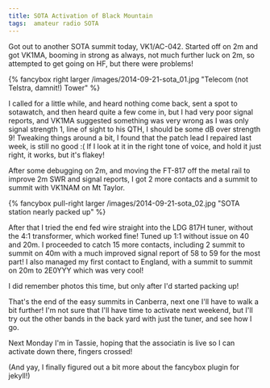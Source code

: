 ```yaml
---
title: SOTA Activation of Black Mountain
tags:  amateur radio SOTA
---
```


Got out to another SOTA summit today, VK1/AC-042. Started off on 2m and got VK1MA, booming in strong as always, not much further luck on 2m, so attempted to get going on HF, but there were problems!

{% fancybox right larger /images/2014-09-21-sota_01.jpg "Telecom (not Telstra, damnit!) Tower" %}

<!-- more -->

I called for a little while, and heard nothing come back, sent a spot to sotawatch, and then heard quite a few come in, but I had very poor signal reports, and VK1MA suggested something was very wrong as I was only signal strength 1, line of sight to his QTH, I should be some dB over strength 9! Tweaking things around a bit,  I found that the patch lead I repaired last week, is still no good :( If I look at it in the right tone of voice, and hold it just right, it works, but it's flakey!

After some debugging on 2m, and moving the FT-817 off the metal rail to improve 2m SWR and signal reports, I got 2 more contacts and a summit to summit with VK1NAM on Mt Taylor.

{% fancybox pull-right larger /images/2014-09-21-sota_02.jpg "SOTA station nearly packed up" %}

After that I tried the end fed wire straight into the LDG 817H tuner, without the 4:1 transformer, which worked fine! Tuned up 1:1 without issue on 40 and 20m.  I proceeded to catch 15 more contacts, including 2 summit to summit on 40m with a much improved signal report of 58 to 59 for the most part! I also managed my first contact to England, with a summit to summit on 20m to 2E0YYY which was very cool!

I did remember photos this time, but only after I'd started packing up! 

That's the end of the easy summits in Canberra, next one I'll have to walk a bit further! I'm not sure that I'll have time to activate next weekend, but I'll try out the other bands in the back yard with just the tuner, and see how I go.
       
Next Monday I'm in Tassie, hoping that the associatin is live so I can activate down there, fingers crossed!

(And yay, I finally figured out a bit more about the fancybox plugin for jekyll!)